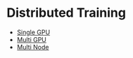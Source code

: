 # Distributed Training

<!-- This section will show distributed training examples. -->

- [Single GPU](single_gpu/index.md)
- [Multi GPU](multi_gpu/index.md)
- [Multi Node](multi_node/index.md)
